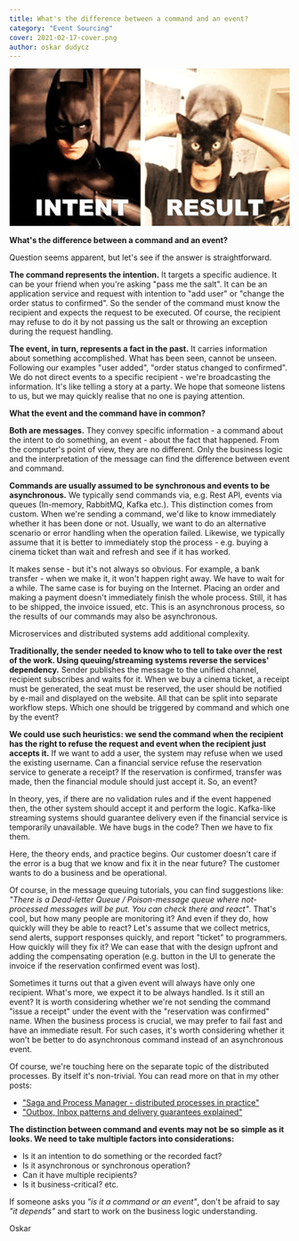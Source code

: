 ```yaml
---
title: What's the difference between a command and an event?
category: "Event Sourcing"
cover: 2021-02-17-cover.png
author: oskar dudycz
---
```


![cover](2021-02-17-cover.png)

**What's the difference between a command and an event?**

Question seems apparent, but let's see if the answer is straightforward.

**The command represents the intention.** It targets a specific audience. It can be your friend when you're asking "pass me the salt". It can be an application service and request with intention to "add user" or "change the order status to confirmed". So the sender of the command must know the recipient and expects the request to be executed. Of course, the recipient may refuse to do it by not passing us the salt or throwing an exception during the request handling.

**The event, in turn, represents a fact in the past.** It carries information about something accomplished. What has been seen, cannot be unseen. Following our examples  "user added", "order status changed to confirmed". We do not direct events to a specific recipient - we're broadcasting the information. It's like telling a story at a party. We hope that someone listens to us, but we may quickly realise that no one is paying attention.

**What the event and the command have in common?**

**Both are messages.** They convey specific information - a command about the intent to do something, an event - about the fact that happened. From the computer's point of view, they are no different. Only the business logic and the interpretation of the message can find the difference between event and command.

**Commands are usually assumed to be synchronous and events to be asynchronous.** We typically send commands via, e.g. Rest API, events via queues (In-memory, RabbitMQ, Kafka etc.). This distinction comes from custom. When we're sending a command, we'd like to know immediately whether it has been done or not. Usually, we want to do an alternative scenario or error handling when the operation failed.  Likewise, we typically assume that it is better to immediately stop the process - e.g. buying a cinema ticket than wait and refresh and see if it has worked.

It makes sense - but it's not always so obvious. For example, a bank transfer - when we make it, it won't happen right away. We have to wait for a while. The same case is for buying on the Internet. Placing an order and making a payment doesn't immediately finish the whole process. Still, it has to be shipped, the invoice issued, etc. This is an asynchronous process, so the results of our commands may also be asynchronous.

Microservices and distributed systems add additional complexity.

**Traditionally, the sender needed to know who to tell to take over the rest of the work. Using queuing/streaming systems reverse the services' dependency.** Sender publishes the message to the unified channel, recipient subscribes and waits for it. When we buy a cinema ticket, a receipt must be generated, the seat must be reserved, the user should be notified by e-mail and displayed on the website. All that can be split into separate workflow steps. Which one should be triggered by command and which one by the event?

**We could use such heuristics: we send the command when the recipient has the right to refuse the request and event when the recipient just accepts it.** If we want to add a user, the system may refuse when we used the existing username. Can a financial service refuse the reservation service to generate a receipt? If the reservation is confirmed, transfer was made, then the financial module should just accept it. So, an event?

In theory, yes, if there are no validation rules and if the event happened then, the other system should accept it and perform the logic. Kafka-like streaming systems should guarantee delivery even if the financial service is temporarily unavailable. We have bugs in the code? Then we have to fix them.

Here, the theory ends, and practice begins. Our customer doesn't care if the error is a bug that we know and fix it in the near future? The customer wants to do a business and be operational.

Of course, in the message queuing tutorials, you can find suggestions like: _"There is a Dead-letter Queue / Poison-message queue where not-processed messages will be put. You can check there and react"_. That's cool, but how many people are monitoring it? And even if they do, how quickly will they be able to react? Let's assume that we collect metrics, send alerts, support responses quickly, and report "ticket" to programmers. How quickly will they fix it? We can ease that with the design upfront and adding the compensating operation (e.g. button in the UI to generate the invoice if the reservation confirmed event was lost).

Sometimes it turns out that a given event will always have only one recipient. What's more, we expect it to be always handled. Is it still an event? It is worth considering whether we're not sending the command "issue a receipt" under the event with the "reservation was confirmed" name. When the business process is crucial, we may prefer to fail fast and have an immediate result. For such cases, it's worth considering whether it won't be better to do asynchronous command instead of an asynchronous event. 


Of course, we're touching here on the separate topic of the distributed processes. By itself it's non-trivial. You can read more on that in my other posts:
- ["Saga and Process Manager - distributed processes in practice"](https://event-driven.io/en/saga_process_manager_distributed_transactions/)
- ["Outbox, Inbox patterns and delivery guarantees explained"](https://event-driven.io/en/outbox_inbox_patterns_and_delivery_guarantees_explained/)

**The distinction between command and events may not be so simple as it looks. We need to take multiple factors into considerations:**
- Is it an intention to do something or the recorded fact?
- Is it asynchronous or synchronous operation?
- Can it have multiple recipients?
- Is it business-critical?
etc.

If someone asks you *"is it a command or an event"*, don't be afraid to say *"it depends"* and start to work on the business logic understanding.

Oskar